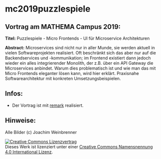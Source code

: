 # mc2019puzzlespiele

## Vortrag am MATHEMA Campus 2019:

**Titel:**
Puzzlespiele - Micro Frontends - UI für Microservice Architekturen

**Abstract:**
Microservices sind nicht nur in aller Munde, sie werden aktuell in vielen
Softwareprojekten realisiert. Oft beschränkt sich das aber nur auf die
Backendservices und -kommunikation; im Frontend existiert dann jedoch wieder
ein alles integrierender Monolith, der z.B. über ein API Gateway die
Microservices anbindet. Warum dies problematisch ist und wie man das mit
Micro Frontends eleganter lösen kann, wird hier erklärt. Praxisnahe
Softwarearchitektur mit konkreten Umsetzungsbeispielen.

## Infos:

- Der Vortrag ist mit [remark](https://github.com/gnab/remark) realisiert.


## Hinweise:

Alle Bilder (c) Joachim Weinbrenner

<a rel="license" href="http://creativecommons.org/licenses/by/4.0/"><img alt="Creative Commons Lizenzvertrag" style="border-width:0" src="https://i.creativecommons.org/l/by/4.0/88x31.png" /></a><br />Dieses Werk ist lizenziert unter einer <a rel="license" href="http://creativecommons.org/licenses/by/4.0/">Creative Commons Namensnennung 4.0 International Lizenz</a>.